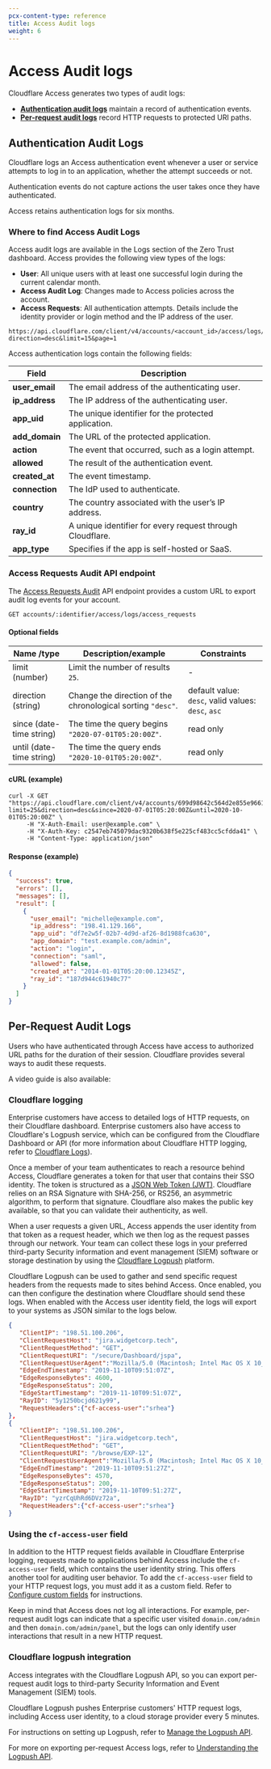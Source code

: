 ```yaml
---
pcx-content-type: reference
title: Access Audit logs
weight: 6
---
```


# Access Audit logs

Cloudflare Access generates two types of audit logs:

*   **[Authentication audit logs](#authentication-audit-logs)** maintain a record of authentication events.
*   **[Per-request audit logs](#per-request-audit-logs)** record HTTP requests to protected URI paths.

## Authentication Audit Logs

Cloudflare logs an Access authentication event whenever a user or service attempts to log in to an application, whether the attempt succeeds or not.

Authentication events do not capture actions the user takes once they have authenticated.

Access retains authentication logs for six months.

### Where to find Access Audit Logs

Access audit logs are available in the Logs section of the Zero Trust dashboard.
Access provides the following view types of the logs:

*   **User**: All unique users with at least one successful login during the current calendar month.
*   **Access Audit Log**: Changes made to Access policies across the account.
*   **Access Requests**: All authentication attempts. Details include the identity provider or login method and the IP address of the user.

<!---->

    https://api.cloudflare.com/client/v4/accounts/<account_id>/access/logs/access_requests?direction=desc&limit=15&page=1

Access authentication logs contain the following fields:

| Field | Description |
|-------|-------------|
| **user\_email** |  The email address of the authenticating user. |
| **ip\_address** |  The IP address of the authenticating user. |
| **app\_uid** | The unique identifier for the protected application. |
| **add\_domain** |  The URL of the protected application. |
| **action** | The event that occurred, such as a login attempt. |
| **allowed** | The result of the authentication event. |
| **created\_at** | The event timestamp. |
| **connection**  | The IdP used to authenticate. |
| **country** | The country associated with the user’s IP address. |
| **ray\_id** | A unique identifier for every request through Cloudflare. |
| **app\_type** | Specifies if the app is self-hosted or SaaS. |

### Access Requests Audit API endpoint

The [Access Requests Audit](https://api.cloudflare.com/#access-requests-access-requests-audit) API endpoint provides a custom URL to export audit log events for your account.

    GET accounts/:identifier/access/logs/access_requests

#### Optional fields

| Name /type | Description/example | Constraints |
| ---------- | ------------------- | ----------- |
| limit (number) | Limit the number of results `25`. | - |
| direction (string) | Change the direction of the chronological sorting `"desc"`. | default value: `desc`, valid values: `desc`, `asc` |
| since (date-time string) | 	The time the query begins `"2020-07-01T05:20:00Z"`. | read only |
| until (date-time string)	| The time the query ends `"2020-10-01T05:20:00Z"`. | read only |

#### cURL (example)

```curl
curl -X GET "https://api.cloudflare.com/client/v4/accounts/699d98642c564d2e855e9661899b7252/access/logs/access_requests?limit=25&direction=desc&since=2020-07-01T05:20:00Z&until=2020-10-01T05:20:00Z" \
     -H "X-Auth-Email: user@example.com" \
     -H "X-Auth-Key: c2547eb745079dac9320b638f5e225cf483cc5cfdda41" \
     -H "Content-Type: application/json"
```

#### Response (example)

```json
{
  "success": true,
  "errors": [],
  "messages": [],
  "result": [
    {
      "user_email": "michelle@example.com",
      "ip_address": "198.41.129.166",
      "app_uid": "df7e2w5f-02b7-4d9d-af26-8d1988fca630",
      "app_domain": "test.example.com/admin",
      "action": "login",
      "connection": "saml",
      "allowed": false,
      "created_at": "2014-01-01T05:20:00.12345Z",
      "ray_id": "187d944c61940c77"
    }
  ]
}
```

## Per-Request Audit Logs

Users who have authenticated through Access have access to authorized URL paths for the duration of their session. Cloudflare provides several ways to audit these requests.

A video guide is also available:

<StreamVideo id="19987899aa95453b6bbdb7e6b4431223"/>

### Cloudflare logging

Enterprise customers have access to detailed logs of HTTP requests, on their Cloudflare dashboard. Enterprise customers also have access to Cloudflare's Logpush service, which can be configured from the Cloudflare Dashboard or API (for more information about Cloudflare HTTP logging, refer to [Cloudflare Logs](/logs/)).

Once a member of your team authenticates to reach a resource behind Access, Cloudflare generates a token for that user that contains their SSO identity. The token is structured as a [JSON Web Token (JWT)](/cloudflare-one/glossary/#json-web-token). Cloudflare relies on an RSA Signature with SHA-256, or RS256, an asymmetric algorithm, to perform that signature. Cloudflare also makes the public key available, so that you can validate their authenticity, as well.

When a user requests a given URL, Access appends the user identity from that token as a request header, which we then log as the request passes through our network. Your team can collect these logs in your preferred third-party Security information and event management (SIEM) software or storage destination by using the [Cloudflare Logpush](/logs/about) platform.

Cloudflare Logpush can be used to gather and send specific request headers from the requests made to sites behind Access. Once enabled, you can then configure the destination where Cloudflare should send these logs. When enabled with the Access user identity field, the logs will export to your systems as JSON similar to the logs below.

```json
{
   "ClientIP": "198.51.100.206",
   "ClientRequestHost": "jira.widgetcorp.tech",
   "ClientRequestMethod": "GET",
   "ClientRequestURI": "/secure/Dashboard/jspa",
   "ClientRequestUserAgent":"Mozilla/5.0 (Macintosh; Intel Mac OS X 10_14_6) AppleWebKit/537.36 (KHTML, like Gecko) Chrome/78.0.3904.87 Safari/537.36",
   "EdgeEndTimestamp": "2019-11-10T09:51:07Z",
   "EdgeResponseBytes": 4600,
   "EdgeResponseStatus": 200,
   "EdgeStartTimestamp": "2019-11-10T09:51:07Z",
   "RayID": "5y1250bcjd621y99",
   "RequestHeaders":{"cf-access-user":"srhea"}
},
{
   "ClientIP": "198.51.100.206",
   "ClientRequestHost": "jira.widgetcorp.tech",
   "ClientRequestMethod": "GET",
   "ClientRequestURI": "/browse/EXP-12",
   "ClientRequestUserAgent":"Mozilla/5.0 (Macintosh; Intel Mac OS X 10_14_6) AppleWebKit/537.36 (KHTML, like Gecko) Chrome/78.0.3904.87 Safari/537.36",
   "EdgeEndTimestamp": "2019-11-10T09:51:27Z",
   "EdgeResponseBytes": 4570,
   "EdgeResponseStatus": 200,
   "EdgeStartTimestamp": "2019-11-10T09:51:27Z",
   "RayID": "yzrCqUhRd6DVz72a",
   "RequestHeaders":{"cf-access-user":"srhea"}
}
```

### Using the `cf-access-user` field

In addition to the HTTP request fields available in Cloudflare Enterprise logging, requests made to applications behind Access include the `cf-access-user` field, which contains the user identity string. This offers another tool for auditing user behavior. To add the `cf-access-user` field to your HTTP request logs, you must add it as a custom field. Refer to [Configure custom fields](https://developers.cloudflare.com/logs/reference/logpush-api-configuration/custom-fields) for instructions.

Keep in mind that Access does not log all interactions. For example, per-request audit logs can indicate that a specific user visited `domain.com/admin` and then `domain.com/admin/panel`, but the logs can only identify user interactions that result in a new HTTP request.

### Cloudflare logpush integration

Access integrates with the Cloudflare Logpush API, so you can export per-request audit logs to third-party Security Information and Event Management (SIEM) tools.

Cloudflare Logpush pushes Enterprise customers' HTTP request logs, including Access user identity, to a cloud storage provider every 5 minutes.

For instructions on setting up Logpush, refer to [Manage the Logpush API](/logs/logpush/logpush-configuration-api/).

For more on exporting per-request Access logs, refer to [Understanding the Logpush API](/logs/logpush/logpush-configuration-api/understanding-logpush-api/).
